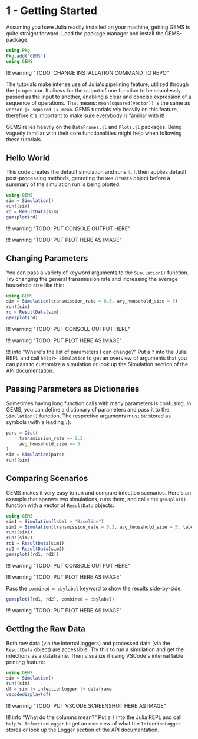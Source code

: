 # 1 - Getting Started

Assuming you have Julia readily installed on your machine, getting GEMS is quite straight forward.
Load the package manager and install the GEMS-package:

```julia
using Pkg
Pkg.add("GEMS")
using GEMS
```

!!! warning "TODO: CHANGE INSTALLATION COMMAND TO REPO"

The tutorials make intense use of Julia's pipelining feature, utilized through the `|>` operator.
It allows for the output of one function to be seamlessly passed as the input to another, enabling a clear and concise expression of a sequence of operations.
That means: `mean(squared(vector))` is the same as `vector |> squared |> mean`.
GEMS tutorials rely heavily on this feature, therefore it's important to make sure everybody is familiar with it!

GEMS relies heavily on the `DataFrames.jl` and `Plots.jl` packages.
Being vaguely familiar with their core functionalities might help when following these tutorials.


## Hello World

This code creates the default simulation and runs it.
It then applies default post-processing methods, genrating the `ResultData` object before a summary of the simulation run is being plotted.

```julia
using GEMS
sim = Simulation()
run!(sim)
rd = ResultData(sim)
gemsplot(rd)
```

!!! warning "TODO: PUT CONSOLE OUTPUT HERE"

!!! warning "TODO: PUT PLOT HERE AS IMAGE"


## Changing Parameters

You can pass a variety of keyword arguments to the `Simulation()` function.
Try changing the general transmission rate and increasing the average household size like this:

```julia
using GEMS
sim = Simulation(transmission_rate = 0.3, avg_household_size = 5)
run!(sim)
rd = ResultData(sim)
gemsplot(rd)
```

!!! warning "TODO: PUT CONSOLE OUTPUT HERE"

!!! warning "TODO: PUT PLOT HERE AS IMAGE"

!!! info "Where's the list of parameters I can change?"
    Put a `?` into the Julia REPL and call `help?> Simulation` to get an overview of arguments that you can pass to customize a simulation or look up the Simulation section of the API documentation.


## Passing Parameters as Dictionaries

Sometimes having long function calls with many parameters is confusing.
In GEMS, you can define a dictionary of parameters and pass it to the `Simulation()` function.
The respective arguments must be stored as symbols (with a leading `:`):

```julia
pars = Dict(
    :transmission_rate => 0.3,
    :avg_household_size => 5
)
sim = Simulation(pars)
run!(sim)
```

## Comparing Scenarios

GEMS makes it very easy to run and compare infection scenarios.
Here's an example that spanws two simulations, runs them, and calls the `gemsplot()` function with a vector of `ResultData` objects:

```julia
using GEMS
sim1 = Simulation(label = "Baseline")
sim2 = Simulation(transmission_rate = 0.3, avg_household_size = 5, label = "More Infectious")
run!(sim1)
run!(sim2)
rd1 = ResultData(sim1)
rd2 = ResultData(sim2)
gemsplot([rd1, rd2])
```

!!! warning "TODO: PUT CONSOLE OUTPUT HERE"

!!! warning "TODO: PUT PLOT HERE AS IMAGE"

Pass the `combined = :bylabel` keyword to show the results side-by-side:

```julia
gemsplot([rd1, rd2], combined = :bylabel)
```

!!! warning "TODO: PUT PLOT HERE AS IMAGE"


## Getting the Raw Data

Both raw data (via the internal loggers) and processed data (via the `ResultData` object) are accessible.
Try this to run a simulation and get the infections as a dataframe. Then visualize it using VSCode's internal table printing feature:

```julia
using GEMS
sim = Simulation()
run!(sim)
df = sim |> infectionlogger |> dataframe
vscodedisplay(df)
```

!!! warning "TODO: PUT VSCODE SCREENSHOT HERE AS IMAGE"

!!! info "What do the columns mean?"
    Put a `?` into the Julia REPL and call `help?> InfectionLogger` to get an overview of what the `InfectionLogger` stores or look up the Logger section of the API documentation.